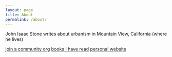 ```yaml
---
layout: page
title: About
permalink: /about/
---
```


John Isaac Stone writes about urbanism in Mountain View, California (where he lives)

[join a community org](community)
[books I have read](books)
[personal website](jisaacstone.com)
